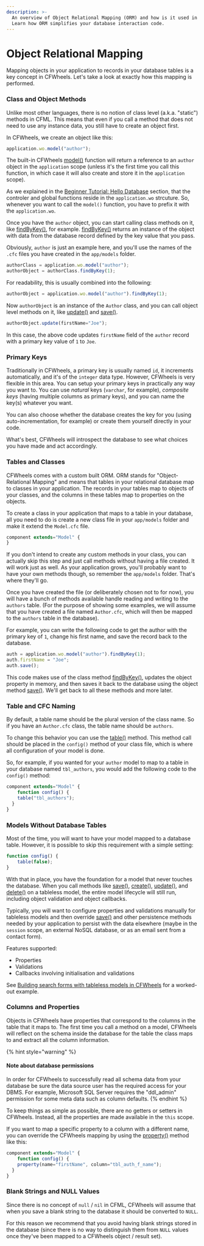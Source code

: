 ```yaml
---
description: >-
  An overview of Object Relational Mapping (ORM) and how is it used in Wheels.
  Learn how ORM simplifies your database interaction code.
---
```


# Object Relational Mapping

Mapping objects in your application to records in your database tables is a key concept in CFWheels. Let's take a look at exactly how this mapping is performed.

### Class and Object Methods

Unlike most other languages, there is no notion of class level (a.k.a. "static") methods in CFML. This means that even if you call a method that does not need to use any instance data, you still have to create an object first.

In CFWheels, we create an object like this:

```javascript
application.wo.model("author");
```

The built-in CFWheels [model()](https://api.cfwheels.org/controller.model.html) function will return a reference to an `author` object in the `application` scope (unless it's the first time you call this function, in which case it will also create and store it in the `application` scope).

As we explained in the [Beginner Tutorial: Hello Database](https://guides.cfwheels.org/2.5.0/v/3.0.0-snapshot/introduction/readme/beginner-tutorial-hello-database) section, that the controler and global functions reside in the `application.wo` strcuture. So, whenever you want to call the `model()` function, you have to prefix it with the `application.wo`.

Once you have the `author` object, you can start calling class methods on it, like [findByKey()](https://api.cfwheels.org/model.findbykey.html), for example. [findByKey()](https://api.cfwheels.org/model.findbykey.html) returns an instance of the object with data from the database record defined by the key value that you pass.

Obviously, `author` is just an example here, and you'll use the names of the `.cfc` files you have created in the `app/models` folder.

```javascript
authorClass = application.wo.model("author");
authorObject = authorClass.findByKey(1);
```

For readability, this is usually combined into the following:

```javascript
authorObject = application.wo.model("author").findByKey(1);
```

Now `authorObject` is an instance of the `Author` class, and you can call object level methods on it, like [update()](https://api.cfwheels.org/model.update.html) and [save()](https://api.cfwheels.org/model.save.html).

```javascript
authorObject.update(firstName="Joe");
```

In this case, the above code updates `firstName` field of the `author` record with a primary key value of `1` to `Joe`.

### Primary Keys

Traditionally in CFWheels, a primary key is usually named `id`, it increments automatically, and it's of the `integer` data type. However, CFWheels is very flexible in this area. You can setup your primary keys in practically any way you want to. You can use _natural_ keys (`varchar`, for example), _composite keys_ (having multiple columns as primary keys), and you can name the key(s) whatever you want.

You can also choose whether the database creates the key for you (using auto-incrementation, for example) or create them yourself directly in your code.

What's best, CFWheels will introspect the database to see what choices you have made and act accordingly.

### Tables and Classes

CFWheels comes with a custom built ORM. ORM stands for "Object-Relational Mapping" and means that tables in your relational database map to classes in your application. The records in your tables map to objects of your classes, and the columns in these tables map to properties on the objects.

To create a class in your application that maps to a table in your database, all you need to do is create a new class file in your `app/models` folder and make it extend the `Model.cfc` file.

```javascript
component extends="Model" {
}
```

If you don't intend to create any custom methods in your class, you can actually skip this step and just call methods without having a file created. It will work just as well. As your application grows, you'll probably want to have your own methods though, so remember the `app/models` folder. That's where they'll go.

Once you have created the file (or deliberately chosen not to for now), you will have a bunch of methods available handle reading and writing to the `authors` table. (For the purpose of showing some examples, we will assume that you have created a file named `Author.cfc`, which will then be mapped to the `authors` table in the database).

For example, you can write the following code to get the author with the primary key of `1`, change his first name, and save the record back to the database.

```javascript
auth = application.wo.model("author").findByKey(1);
auth.firstName = "Joe";
auth.save();
```

This code makes use of the class method [findByKey()](https://api.cfwheels.org/model.findbykey.html), updates the object property in memory, and then saves it back to the database using the object method [save()](https://api.cfwheels.org/model.save.html). We'll get back to all these methods and more later.

### Table and CFC Naming

By default, a table name should be the plural version of the class name. So if you have an `Author.cfc` class, the table name should be `authors`.

To change this behavior you can use the [table()](https://api.cfwheels.org/model.table.html) method. This method call should be placed in the `config()` method of your class file, which is where all configuration of your model is done.

So, for example, if you wanted for your `author` model to map to a table in your database named `tbl_authors`, you would add the following code to the `config()` method:

```javascript
component extends="Model" {
    function config() {
    table("tbl_authors");
  }
}
```

### Models Without Database Tables

Most of the time, you will want to have your model mapped to a database table. However, it is possible to skip this requirement with a simple setting:

```javascript
function config() {
    table(false);
}
```

With that in place, you have the foundation for a model that never touches the database. When you call methods like [save()](https://api.cfwheels.org/model.save.html), [create()](https://api.cfwheels.org/model.create.html), [update()](https://api.cfwheels.org/model.update.html), and [delete()](https://api.cfwheels.org/model.delete.html) on a tableless model, the entire model lifecycle will still run, including object validation and object callbacks.

Typically, you will want to configure properties and validations manually for tableless models and then override [save()](https://api.cfwheels.org/model.save.html) and other persistence methods needed by your application to persist with the data elsewhere (maybe in the `session` scope, an external NoSQL database, or as an email sent from a contact form).

Features supported:

- Properties
- Validations
- Callbacks involving initialisation and validations

See [Building search forms with tableless models in CFWheels](https://cfwheels.org/blog/building-search-forms-with-tableless-models-in-cfwheels) for a worked-out example.

### Columns and Properties

Objects in CFWheels have properties that correspond to the columns in the table that it maps to. The first time you call a method on a model, CFWheels will reflect on the schema inside the database for the table the class maps to and extract all the column information.

{% hint style="warning" %}
#### Note about database permissions

In order for CFWheels to successfully read all schema data from your database be sure the data source user has the required access for your DBMS. For example, Microsoft SQL Server requires the "ddl\_admin" permission for some meta data such as column defaults.
{% endhint %}

To keep things as simple as possible, there are no getters or setters in CFWheels. Instead, all the properties are made available in the `this` scope.

If you want to map a specific property to a column with a different name, you can override the CFWheels mapping by using the [property()](https://api.cfwheels.org/model.property.html) method like this:

```javascript
component extends="Model" {
    function config() {
    property(name="firstName", column="tbl_auth_f_name");
  }
}
```

### Blank Strings and NULL Values

Since there is no concept of `null` / `nil` in CFML, CFWheels will assume that when you save a blank string to the database it should be converted to `NULL`.

For this reason we recommend that you avoid having blank strings stored in the database (since there is no way to distinguish them from `NULL` values once they've been mapped to a CFWheels object / result set).
